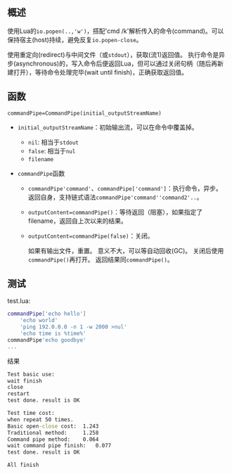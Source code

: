 ## 概述

使用Lua的`io.popen(..,'w')`，搭配'cmd /k'解析传入的命令(command)。可以保持宿主(host)持续，避免反复`io.popen-close`。

使用重定向(redirect)与中间文件（或`stdout`），获取(流1)返回值。
执行命令是异步(asynchronous)的，写入命令后便返回Lua，但可以通过关闭句柄（随后再新建打开），等待命令处理完毕(wait until finish)，正确获取返回值。

## 函数

`commandPipe=CommandPipe(initial_outputStreamName)`

- `initial_outputStreamName`：初始输出流，可以在命令中覆盖掉。

  - `nil`: 相当于`stdout`
  - `false`: 相当于`nul`
  - `filename`

- `commandPipe`函数

  - `commandPipe'command'`、`commandPipe['command']`：执行命令，异步。
    返回自身，支持链式语法`commandPipe'command''command2'..`。

  - `outputContent=commandPipe()`：等待返回（阻塞），如果指定了filename，返回自上次以来的结果。

  - `outputContent=commandPipe(false)`：关闭。

    如果有输出文件，重置。
    意义不大，可以等自动回收(GC)。
    关闭后使用`commandPipe()`再打开。
    返回结果同`commandPipe()`。

## 测试

test.lua:

```lua
commandPipe['echo hello']
    'echo world'
    'ping 192.0.0.0 -n 1 -w 2000 >nul'
    'echo time is %time%'
commandPipe'echo goodbye'
...
```

结果

```bat
Test basic use:
wait finish
close
restart
test done. result is OK

Test time cost:
when repeat 50 times.
Basic open-close cost: 	1.243
Traditional method: 	1.258
Command pipe method: 	0.064
wait command pipe finish: 	0.077
test done. result is OK

All finish
```

